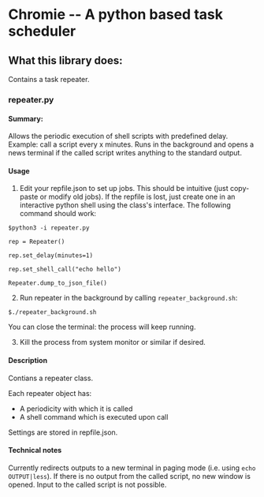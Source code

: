 # Chromie -- A python based task scheduler

## What this library does:

Contains a task repeater.

### repeater.py
#### Summary:

Allows the periodic execution of shell scripts with predefined delay.
Example: call a script every x minutes.
Runs in the background and opens a news terminal if the called script writes anything to the standard output.

#### Usage

1. Edit your repfile.json to set up jobs. This should be intuitive (just copy-paste or modify old jobs).
If the repfile is lost, just create one in an interactive python shell using the class's interface.
The following command should work:


`$python3 -i repeater.py`   

`rep = Repeater()`   
  
`rep.set_delay(minutes=1)`   

`rep.set_shell_call("echo hello")`   

`Repeater.dump_to_json_file()`   


2. Run repeater in the background by calling `repeater_background.sh`:

`$./repeater_background.sh`

You can close the terminal: the process will keep running.


3. Kill the process from system monitor or similar if desired.



#### Description

Contians a repeater class.

Each repeater object has:
- A periodicity with which it is called
- A shell command which is executed upon call    

Settings are stored in repfile.json. 


#### Technical notes

Currently redirects outputs to a new terminal in paging mode (i.e. using `echo OUTPUT|less`).
If there is no output from the called script, no new window is opened.
Input to the called script is not possible.
